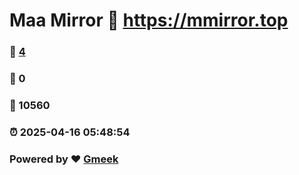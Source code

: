 # Maa Mirror :link: https://mmirror.top 
### :page_facing_up: [4](https://mmirror.top/tag.html) 
### :speech_balloon: 0 
### :hibiscus: 10560 
### :alarm_clock: 2025-04-16 05:48:54 
### Powered by :heart: [Gmeek](https://github.com/Meekdai/Gmeek)
